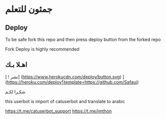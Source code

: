# جمثون للتعلم
## Deploy

To be safe fork this repo and then press deploy button from the forked repo 

Fork Deploy is highly recommended

## اهـلا بـك

[ ! نشر] (https://www.herokucdn.com/deploy/button.svg) ] (https://heroku.com/deploy؟template=https://github.com/Safaui)


شكـرا لكـم 


this userbot is import of catuserbot and translate to arabic

https://t.me/catuserbot_support
https://t.me/jmthon
